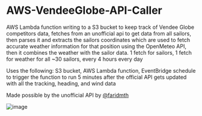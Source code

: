 # AWS-VendeeGlobe-API-Caller
AWS Lambda function writing to a S3 bucket to keep track of Vendee Globe competitors data, fetches from an unofficial api to get data from all sailors, then parses it and extracts the sailors coordinates which are used to fetch accurate weather information for that position using the OpenMeteo API, then it combines the weather with the sailor data. 
1 fetch for sailors, 1 fetch for weather for all ~30 sailors, every 4 hours every day

Uses the following: S3 bucket, AWS Lambda function, EventBridge schedule to trigger the function to run 5 minutes after the official API gets updated with all the tracking, heading, and wind data

Made possible by the unofficial API by [@faridmth]((https://github.com/faridmth))


![image](https://github.com/user-attachments/assets/710e504b-c615-4909-bbf7-64a8f15925ff)


